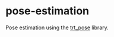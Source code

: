 # pose-estimation

Pose estimation using the [trt_pose](https://github.com/NVIDIA-AI-IOT/trt_pose) library.